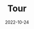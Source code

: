 ---
title: Tour
date: 2022-10-24

type: landing

sections:
  - block: slider
    content:
      slides:
      - title: '|{{< icon name="book-open-reader" pack="fas" >}} | {{< icon name="chalkboard-user" pack="fas" >}} | {{< icon name="laptop-code" pack="fas" >}} |  <br /> CompPhil²MMAE in der Lehre'
        content: Philosophische Grundlagenbildung
        align: center
        background:
          image:
            filename: lehre-1.jpg
            filters:
              brightness: 0.6
          position: center
          color: '#666'
        link:
          icon: graduation-cap
          icon_pack: fas
          text: Mehr erfahren
          url: '#mission'  
      - title: "Ars Rationalis" 
        content: 'Kritisches Denken lernen & argumentative Kompetenzen entwickeln'
        align: left
        background:
          image:
            filename: contact.jpg
            filters:
              brightness: 0.7
          position: center
          color: '#555'
        link:
          icon: graduation-cap
          icon_pack: fas
          text: Zum ILIAS-Kurs
          url: https://ilias.studium.kit.edu/goto.php?target=crs_2342049&client_id=produktiv  
      - title: Einführung in die Philosophie
        content: 'Das Wahre & das Gute -- über die großen Fragen nachdenken'
        align: right
        background:
          image:
            caption: Test
            filename: raffael.jpg
            filters:
              brightness: 0.5
          position: center
          color: '#333'
        link:
          icon: graduation-cap
          icon_pack: fas
          text: Zur ILIAS-Modulinformationsseite
          url: https://ilias.studium.kit.edu/goto.php?target=crs_1616180&client_id=produktiv
    design:
      # Slide height is automatic unless you force a specific height (e.g. '400px')
      slide_height: ''
      is_fullscreen: true
      # Automatically transition through slides?
      loop: true
      # Duration of transition between slides (in ms)
      interval: 4000

  - block: markdown
    id: mission
    content:
      title: Mission Statement
      text: |2-
        In der Lehre des [Departments für Philosophie](https://www.philosophie.kit.edu/) ist CompPhil²MMAE gemeinsam für die philosophische Grundlagenbildung zuständig.

        Text.

  - block: markdown
    id: ressurces
    content:
      title: "Materialien für Student:innen"
      text: |2-
        - {{% staticref "uploads/hinweise-essays.pdf" "newtab" %}}Einige Hinweise zum Verfassen von philosophischen Essays{{% /staticref %}}
        - test
        - test

        
---